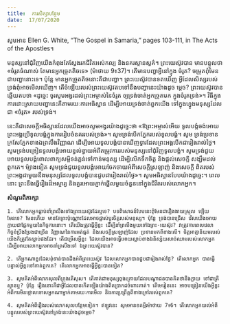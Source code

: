 ```yaml
---
title:  ការសិក្សាបន្ថែម
date:  17/07/2020
---
```


សូមអាន Ellen G. White, “The Gospel in Samaria,” pages 103-111, in The Acts of the Apostles។

មនុស្សនៅជំុវិញយើងកំពុងតែស្វែងរកជីវិតអស់កល្ប និងនគរស្ថានសួគ៌។ ព្រះយេស៊ូវបាន មានបន្ទូលថា «ចំរូតធំណាស់ តែមានអ្នកច្រូតតិចទេ» (ម៉ាថាយ 9៖37)។ តើមានបញ្ហាអ្វីនៅក្នុង ចំរូត? ចម្រូតពុំមែនជាបញ្ហានោះទេ។ ប៉ុន្តែ មានអ្នកច្រូតតិចនោះគឺជាបញ្ហា។ ព្រះយេស៊ូវបានទតឃើញ អ្វីដែលសិស្សរបស់ទ្រង់ពុំអាចមើលឃើញ។ តើចំឡើយរបស់ព្រះយេស៊ូវតបទៅនឹងបញ្ហានេះយ៉ាងដូច ម្តេច? ព្រះយេស៊ូវបានឆ្លើយតបថា «ដូច្នេះ ចូរសូមអង្វរដល់ព្រះអម្ចាស់នៃចំរូត ឲ្យទ្រង់ចាត់អ្នកច្រូតមក ក្នុងចំរូតទ្រង់»។ វិធីក្នុងការដោះស្រាយបញ្ហានេះគឺតាមរយៈការអធិស្ឋាន ដើម្បីអោយទ្រង់ចាត់ពួកយើង ទៅក្នុងហ្វូងមនុស្សដែលជា «ចំរូត» របស់ទ្រង់។

នេះគឺជាសេចក្តីអធិស្ឋានដែលយើងអាចសូមអង្វរយ៉ាងដូច្នេះថា «ឱព្រះអម្ចាស់អើយ ទូលបង្គំចង់អោយព្រះអង្គប្រើទូលបង្គំក្នុងការរៀបចំនគររបស់ទ្រង់»។ សូមទ្រង់បើកភ្នែករបស់ទូលបង្គំ។ សូម ទ្រង់ប្រទានក្រសែភ្នែកខាងឯព្រលឹងវិញ្ញាណ ដើម្បីអោយទូលបង្គំបានឃើញទ្វារដែលព្រះអង្គបើកជារៀងរាល់ថ្ងៃ។ សូមទ្រង់បង្រៀនទូលបង្គំអោយខ្វល់ខ្វាយអំពីតម្រូវការរបស់មនុស្សនៅជំុវិញទូលបង្គំ។ សូមទ្រង់ជួយអោយទូលបង្គំពោលពាក្យសម្តីទន់ភ្លន់ទៅកាន់មនុស្ស ដើម្បីលើកទឹកចិត្ត និងផ្តល់សេចក្តី សង្ឃឹមដល់ពួកគេ។ ម៉្យាងទៀត សូមទ្រង់ជួយទូលបង្គំអោយចែកចាយអំពីសេចក្តីស្រឡាញ់ និងសេចក្តី ពិតរបស់ព្រះអង្គជាមួយនឹងមនុស្សដែលទូលបង្គំបានជួបជារៀងរាល់ថ្ងៃ»។ សូមអធិស្ឋានបែបយ៉ាងដូច្នេះ។ ពេលនោះ ព្រះនឹងធ្វើរឿងដ៏អស្ចារ្យ និងគួរអោយភ្ញាក់ផ្អើលមួយចំនួននៅក្នុងជីវិតរបស់លោកអ្នក។

**សំណួរពិភាក្សា**

`1. តើលោកអ្នកធ្លាប់នាំព្រលឹងទៅឯព្រះយេស៊ូវដែរឬទេ? បទពិសោធន៍បែបនេះពុំមែនជារឿងងាយស្រួល ឡើយមែនទេ? មែនហើយ មានតែព្រះប៉ុណ្ណោះដែលអាចផ្លាស់ប្តូរចិត្តរបស់មនុស្ស។ ប៉ុន្តែ ទ្រង់បានជ្រើស រើសយើងអោយក្លាយជាផ្នែកមួយនៃកិច្ចការនោះ។ តើយើងត្រូវធ្វើអ្វីខ្លះ ដើម្បីនាំព្រលឹងមួយទៅឯព្រះ-យេស៊ូវ? វាត្រូវការពេលវេលា កិច្ចខំប្រឹងប្រែងជាច្រើន វិញ្ញាណនៃការអត់ធ្មត់ និងសេចក្តីស្រឡាញ់ដែល ប្រទានមកពីខាងលើ។ ចិត្តអាត្មានិយមរបស់យើងក៏ត្រូវតែស្លាប់ផងដែរ។ តើជម្រើសអ្វីខ្លះ ដែលយើងអាចធ្វើអោយស្លាប់ខាងឯនិស្ស័យសាច់ឈាមរបស់លោកអ្នក ដើម្បីអោយលោកអ្នកអាចនាំព្រលឹងទៅ ឯព្រះយេស៊ូវបាន?`

`2. តើអ្នកណាខ្លះដែលពុំទាន់បានដឹងអំពីព្រះយេស៊ូវ ដែលលោកអ្នកបានជួបជារៀងរាល់ថ្ងៃ? តើលោកអ្នក បានធ្វើបន្ទាល់អ្វីខ្លះទៅកាន់ពួកគេ? តើលោកអ្នកអាចធ្វើអ្វីខ្លះបានទៀត?`

`3. សូមគិតអំពីលោកសុលពីក្រុងតើសុស។ តើគាត់ជាមនុស្សចុងក្រោយដែលបណ្តាជនបានគិតថានឹងក្លាយ ទៅជាគ្រីស្ទានឬ? ប៉ុន្តែ រឿងនោះគឺជាអ្វីដែលបានកើតឡើងយ៉ាងពិតប្រាកដចំពោះគាត់។ តើមេរៀននេះ អាចបង្រៀនយើងអ្វីខ្លះ អំពីការមិនថ្កោលទោសអ្នកណាម្នាក់តាមរយៈការមើល និងការប្រព្រឹត្តពីខាងក្រៅរបស់ពួកគេ?`

`4. សូមគិតអំពីរឿងរបស់លោកសុលបន្ថែមទៀត។ ឥឡូវនេះ សូមអានខគម្ពីរម៉ាថាយ 7៖6។ តើលោកអ្នកយល់អំពីបន្ទូលរបស់ព្រះយេស៊ូវនៅត្រង់នេះយ៉ាងដូចម្តេច?`